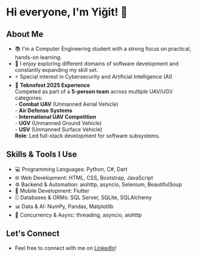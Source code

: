 # Hi everyone, I'm Yiğit! 👋

## About Me
- 📚 I'm a Computer Engineering student with a strong focus on practical, hands-on learning.
- 🤝 I enjoy exploring different domains of software development and constantly expanding my skill set.
- ⚡ Special interest in Cybersecurity and Artificial Intelligence (AI)
- 🚀 **Teknofest 2025 Experience**  
        Competed as part of a **5-person team** across multiple UAV/UGV categories:  
        - **Combat UAV** (Unmanned Aerial Vehicle)  
        - **Air Defense Systems**  
        - **International UAV Competition**  
        - **UGV** (Unmanned Ground Vehicle)  
        - **USV** (Unmanned Surface Vehicle)  
  **Role**: Led full-stack development for software subsystems.

## Skills & Tools I Use
- 💻 Programming Languages: Python, C#, Dart 
- 🌐 Web Development: HTML, CSS, Bootstrap, JavaScript 
- ⚙️ Backend & Automation: aiohttp, asyncio, Selenium, BeautifulSoup 
- 📱 Mobile Development: Flutter 
- 🗄️ Databases & ORMs: SQL Server, SQLite, SQLAlchemy 
- 📊 Data & AI: NumPy, Pandas, Matplotlib 
- 🧵 Concurrency & Async: threading, asyncio, aiohttp 

## Let's Connect
- Feel free to connect with me on [LinkedIn](https://www.linkedin.com/in/yiğit-can-aktürk-6b48262b6/)!
